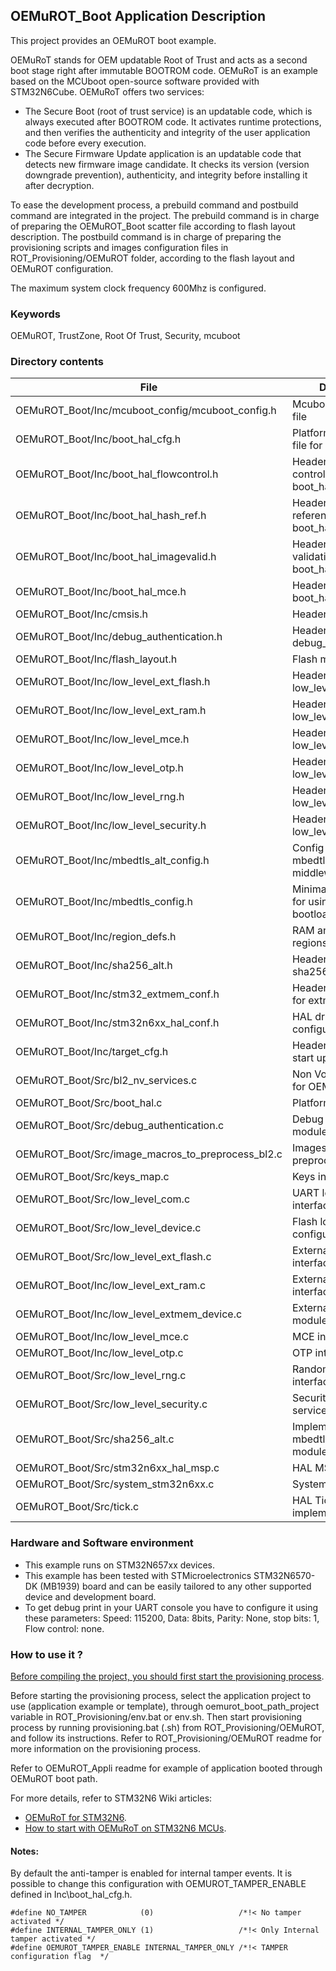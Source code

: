 ## <b>OEMuROT_Boot Application Description</b>

This project provides an OEMuROT boot example.

OEMuRoT stands for OEM updatable Root of Trust and acts as a second boot stage right after immutable BOOTROM code.
OEMuRoT is an example based on the MCUboot open-source software provided with STM32N6Cube. OEMuRoT offers two services:

- The Secure Boot (root of trust service) is an updatable code, which is always executed after BOOTROM code.
It activates runtime protections, and then verifies the authenticity and integrity of the user application code
before every execution.
- The Secure Firmware Update application is an updatable code that detects new firmware image candidate.
It checks its version (version downgrade prevention), authenticity, and integrity before installing it after decryption.

To ease the development process, a prebuild command and postbuild command are integrated in the project.
The prebuild command is in charge of preparing the OEMuROT_Boot scatter file according to flash layout description.
The postbuild command is in charge of preparing the provisioning scripts and images configuration files in
ROT_Provisioning/OEMuROT folder, according to the flash layout and OEMuROT configuration.

The maximum system clock frequency 600Mhz is configured.

### <b>Keywords</b>

OEMuROT, TrustZone, Root Of Trust, Security, mcuboot

### <b>Directory contents</b>

File | Description |
 --- | --- |
  OEMuROT_Boot/Inc/mcuboot_config/mcuboot_config.h  | Mcuboot configuration file
  OEMuROT_Boot/Inc/boot_hal_cfg.h                   | Platform configuration file for OEMuROT_Boot
  OEMuROT_Boot/Inc/boot_hal_flowcontrol.h           | Header file for flow control code in boot_hal.c
  OEMuROT_Boot/Inc/boot_hal_hash_ref.h              | Header file for hash reference code in boot_hal.c
  OEMuROT_Boot/Inc/boot_hal_imagevalid.h            | Header file for image validation code in boot_hal.c
  OEMuROT_Boot/Inc/boot_hal_mce.h                   | Header file for boot_hal_mce.c
  OEMuROT_Boot/Inc/cmsis.h                          | Header file for CMSIS
  OEMuROT_Boot/Inc/debug_authentication.h           | Header file for debug_authentication.c
  OEMuROT_Boot/Inc/flash_layout.h                   | Flash mapping
  OEMuROT_Boot/Inc/low_level_ext_flash.h            | Header file for low_level_ext_flash.c
  OEMuROT_Boot/Inc/low_level_ext_ram.h              | Header file for low_level_ext_ram.c
  OEMuROT_Boot/Inc/low_level_mce.h                  | Header file for low_level_mce.c
  OEMuROT_Boot/Inc/low_level_otp.h                  | Header file for low_level_otp.c
  OEMuROT_Boot/Inc/low_level_rng.h                  | Header file for low_level_rng.c
  OEMuROT_Boot/Inc/low_level_security.h             | Header file for low_level_security.c
  OEMuROT_Boot/Inc/mbedtls_alt_config.h             | Config file for mbedtls_alt middleware
  OEMuROT_Boot/Inc/mbedtls_config.h                 | Minimal configuration for using TLS in the bootloader
  OEMuROT_Boot/Inc/region_defs.h                    | RAM and FLASH regions definitions
  OEMuROT_Boot/Inc/sha256_alt.h                     | Header file for sha256_alt.c
  OEMuROT_Boot/Inc/stm32_extmem_conf.h              | Header configuration for extmem module
  OEMuROT_Boot/Inc/stm32n6xx_hal_conf.h             | HAL driver configuration file
  OEMuROT_Boot/Inc/target_cfg.h                     | Header file for target start up
  OEMuROT_Boot/Src/bl2_nv_services.c                | Non Volatile services for OEMuROT_Boot
  OEMuROT_Boot/Src/boot_hal.c                       | Platform initialization
  OEMuROT_Boot/Src/debug_authentication.c           | Debug authentication module
  OEMuROT_Boot/Src/image_macros_to_preprocess_bl2.c | Images definitions to preprocess for bl2
  OEMuROT_Boot/Src/keys_map.c                       | Keys interface
  OEMuROT_Boot/Src/low_level_com.c                  | UART low level interface
  OEMuROT_Boot/Src/low_level_device.c               | Flash low level device configuration
  OEMuROT_Boot/Src/low_level_ext_flash.c            | External flash low level interface
  OEMuROT_Boot/Inc/low_level_ext_ram.c              | External RAM low level interface
  OEMuROT_Boot/Inc/low_level_extmem_device.c        | External memory module interface
  OEMuROT_Boot/Inc/low_level_mce.c                  | MCE interface
  OEMuROT_Boot/Inc/low_level_otp.c                  | OTP interface
  OEMuROT_Boot/Src/low_level_rng.c                  | Random generator interface
  OEMuROT_Boot/Src/low_level_security.c             | Security low level services
  OEMuROT_Boot/Src/sha256_alt.c                     | Implementation of mbedtls_alt SHA256 module
  OEMuROT_Boot/Src/stm32n6xx_hal_msp.c              | HAL MSP module
  OEMuROT_Boot/Src/system_stm32n6xx.c               | System Init file
  OEMuROT_Boot/Src/tick.c                           | HAL Tick implementation

### <b>Hardware and Software environment</b>

- This example runs on STM32N657xx devices.
- This example has been tested with STMicroelectronics STM32N6570-DK (MB1939) board and can be easily tailored
to any other supported device and development board.
- To get debug print in your UART console you have to configure it using these parameters:
Speed: 115200, Data: 8bits, Parity: None, stop bits: 1, Flow control: none.

### <b>How to use it ?</b>

<u>Before compiling the project, you should first start the provisioning process</u>.

Before starting the provisioning process, select the application project to use (application example or template),
through oemurot_boot_path_project variable in ROT_Provisioning/env.bat or env.sh.
Then start provisioning process by running provisioning.bat (.sh) from ROT_Provisioning/OEMuROT, and follow its instructions.
Refer to ROT_Provisioning/OEMuROT readme for more information on the provisioning process.

Refer to OEMuROT_Appli readme for example of application booted through OEMuROT boot path.

For more details, refer to STM32N6 Wiki articles:

  - [OEMuRoT for STM32N6](https://wiki.st.com/stm32mcu/wiki/Security:OEMuRoT_for_STM32N6).
  - [How to start with OEMuRoT on STM32N6 MCUs](https://wiki.st.com/stm32mcu/wiki/Security:How_to_start_with_OEMuRoT_on_STM32N6_MCUs).

#### <b>Notes:</b>

By default the anti-tamper is enabled for internal tamper events. It is possible to change this configuration with
OEMUROT_TAMPER_ENABLE defined in Inc\boot_hal_cfg.h.

```
#define NO_TAMPER            (0)                   /*!< No tamper activated */
#define INTERNAL_TAMPER_ONLY (1)                   /*!< Only Internal tamper activated */
#define OEMUROT_TAMPER_ENABLE INTERNAL_TAMPER_ONLY /*!< TAMPER configuration flag  */
```






